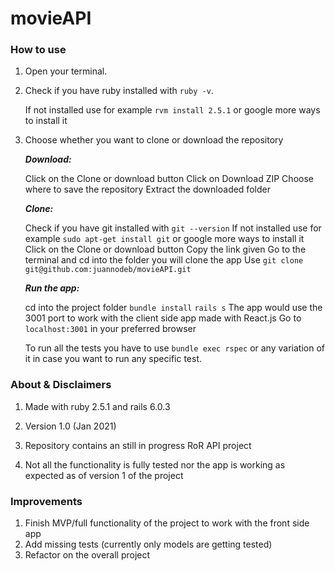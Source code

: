 # movieAPI

### How to use

1. Open your terminal.

2. Check if you have ruby installed with `ruby -v`.

   If not installed use for example `rvm install 2.5.1` or google more ways to install it

3. Choose whether you want to clone or download the repository

   ***Download:***

   Click on the Clone or download button
   Click on Download ZIP
   Choose where to save the repository
   Extract the downloaded folder

   ***Clone:***

   Check if you have git installed with `git --version`
   If not installed use for example `sudo apt-get install git` or google more ways to install it
   Click on the Clone or download button
   Copy the link given
   Go to the terminal and cd into the folder you will clone the app
   Use `git clone git@github.com:juannodeb/movieAPI.git`

   ***Run the app:***

   cd into the project folder
   `bundle install`
   `rails s`
   The app would use the 3001 port to work with the client side app made with React.js
   Go to `localhost:3001` in your preferred browser

   To run all the tests you have to use `bundle exec rspec` or any variation of it in case you want to run any specific test.


### About & Disclaimers

1. Made with ruby 2.5.1 and rails 6.0.3

2. Version 1.0 (Jan 2021)

3. Repository contains an still in progress RoR API project

4. Not all the functionality is fully tested nor the app is working as expected as of version 1 of the project


### Improvements

1. Finish MVP/full functionality of the project to work with the front side app
2. Add missing tests (currently only models are getting tested)
3. Refactor on the overall project

